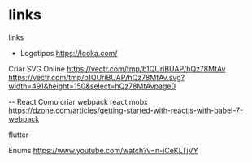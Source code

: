 # links
links

- Logotipos
https://looka.com/

Criar SVG Online
https://vectr.com/tmp/b1QUriBUAP/hQz78MtAv
https://vectr.com/tmp/b1QUriBUAP/hQz78MtAv.svg?width=491&height=150&select=hQz78MtAvpage0

-- React
Como criar webpack react mobx
https://dzone.com/articles/getting-started-with-reactjs-with-babel-7-webpack

flutter

Enums
https://www.youtube.com/watch?v=n-iCeKLTjVY
